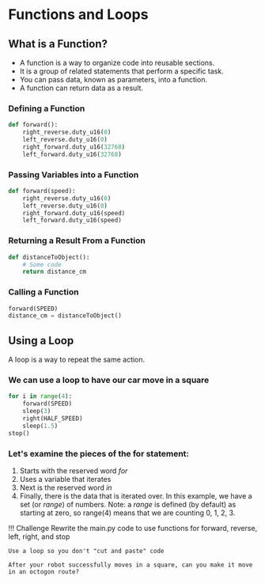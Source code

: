 # Functions and Loops

## What is a Function?

- A function is a way to organize code into reusable sections. 
- It is a group of related statements that perform a specific task.  
- You can pass data, known as parameters, into a function. 
- A function can return data as a result.

### Defining a Function

```python
def forward():
    right_reverse.duty_u16(0)
    left_reverse.duty_u16(0)
    right_forward.duty_u16(32768)
    left_forward.duty_u16(32768)
```

### Passing Variables into a Function

```python
def forward(speed):
    right_reverse.duty_u16(0)
    left_reverse.duty_u16(0)
    right_forward.duty_u16(speed)
    left_forward.duty_u16(speed)
```

### Returning a Result From a Function

```python
def distanceToObject():
    # Some code
    return distance_cm
```

### Calling a Function

```python
forward(SPEED)
distance_cm = distanceToObject()
```

## Using a Loop

A loop is a way to repeat the same action.

### We can use a loop to have our car move in a square

```python
for i in range(4):
    forward(SPEED)
    sleep(3)
    right(HALF_SPEED)
    sleep(1.5)
stop()
```

### Let's examine the pieces of the for statement:

1. Starts with the reserved word _for_
1. Uses a variable that iterates
1. Next is the reserved word _in_ 
1. Finally, there is the data that is iterated over.  In this example, we have a set (or _range_) of numbers. Note: a _range_ is defined (by default) as starting at zero, so range(4) means that we are counting 0, 1, 2, 3. 

!!! Challenge
    Rewrite the main.py code to use functions for forward, reverse, left, right, and stop

    Use a loop so you don't "cut and paste" code

    After your robot successfully moves in a square, can you make it move in an octogon route?